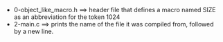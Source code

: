 - 0-object_like_macro.h ==>	header file that defines a macro named SIZE as an abbreviation for the token 1024
- 2-main.c ==>	prints the name of the file it was compiled from, followed by a new line.

